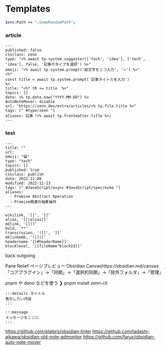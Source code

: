 # Templates



```sh
$env:Path += ";SomeRandomPath";

```

### article

```
---
published: false
cssclass: zenn
type: "<% await tp.system.suggester(['tech', 'idea'], ['tech', 'idea'], false, '記事のタイプを選択') %>"
emoji: "<% await tp.system.prompt('絵文字を１つ入力', '🔥') %>"
<%*
const title = await tp.system.prompt('記事タイトルを入力')
%>
title: "<%* tR += title  %>"
topics: []
date: <% tp.date.now("YYYY-MM-DD") %>
AutoNoteMover: disable
url: "https://zenn.dev/estra/articles/<% tp.file.title %>"
tags: [" #type/zenn "]
aliases: 記事『<% await tp.frontmatter.title %>』
---
```

### test

```
---
title: ""
url: 
emoji: "😸"
type: "tech"
topics: []
published: true
cssclass: publish
date: 2022-12-08
modified: 2022-12-23
tags: [" #JavaScript/async #JavaScript/spec/ecma "]
aliases:
  - Promise Abstract Operation
  - Promise関連の抽象操作
---
```

```
wikilink, '[[', ']]'
alias, '[[|alias]]'
mdlink, '[]()'
bold, '**'
transcrusion, '![[', ']]'
mklinkemb, '![]()'
headername '[[#headerName]]'
blocklevel, '[[fileName^blockId]]'
```

back
outgoing

Pane Relief
ページプレビュー
Obsidian Canvashttps://obsidian.md/canvas
「コアプラグイン」→「同期」→「選択的同期」→「除外フォルダ」→「管理」

pnpm や deno などを使う
❯ pnpm install zenn-cli

```
:::details タイトル
表示したい内容
:::

:::message
メッセージをここに
:::
```

https://github.com/platers/obsidian-linter
https://github.com/tadashi-aikawa/obsidian-old-note-admonitor
https://github.com/farux/obsidian-auto-note-mover